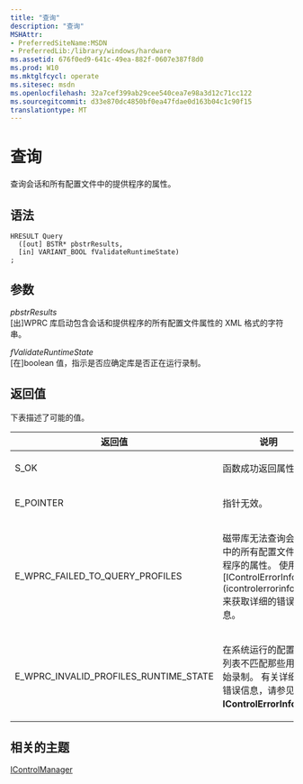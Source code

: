 ```yaml
---
title: "查询"
description: "查询"
MSHAttr:
- PreferredSiteName:MSDN
- PreferredLib:/library/windows/hardware
ms.assetid: 676f0ed9-641c-49ea-882f-0607e387f8d0
ms.prod: W10
ms.mktglfcycl: operate
ms.sitesec: msdn
ms.openlocfilehash: 32a7cef399ab29cee540cea7e98a3d12c71cc122
ms.sourcegitcommit: d33e870dc4850bf0ea47fdae0d163b04c1c90f15
translationtype: MT
---
```

# <a name="query"></a>查询


查询会话和所有配置文件中的提供程序的属性。

## <a name="syntax"></a>语法


``` syntax
HRESULT Query
  ([out] BSTR* pbstrResults,
  [in] VARIANT_BOOL fValidateRuntimeState)
;
```

## <a name="parameters"></a>参数


<a href="" id="pbstrresults"></a>*pbstrResults*  
\[出\]WPRC 库启动包含会话和提供程序的所有配置文件属性的 XML 格式的字符串。

<a href="" id="fvalidateruntimestate"></a>*fValidateRuntimeState*  
\[在\]boolean 值，指示是否应确定库是否正在运行录制。

## <a name="return-value"></a>返回值


下表描述了可能的值。

<table>
<colgroup>
<col width="50%" />
<col width="50%" />
</colgroup>
<thead>
<tr class="header">
<th>返回值</th>
<th>说明</th>
</tr>
</thead>
<tbody>
<tr class="odd">
<td><p>S_OK</p></td>
<td><p>函数成功返回属性。</p></td>
</tr>
<tr class="even">
<td><p>E_POINTER</p></td>
<td><p>指针无效。</p></td>
</tr>
<tr class="odd">
<td><p>E_WPRC_FAILED_TO_QUERY_PROFILES</p></td>
<td><p>磁带库无法查询会话和中的所有配置文件提供程序的属性。 使用[IControlErrorInfo](icontrolerrorinfo.md)来获取详细的错误信息。</p></td>
</tr>
<tr class="even">
<td><p>E_WPRC_INVALID_PROFILES_RUNTIME_STATE</p></td>
<td><p>在系统运行的配置文件列表不匹配那些用来开始录制。 有关详细的错误信息，请参见<strong>IControlErrorInfo</strong> 。</p></td>
</tr>
</tbody>
</table>

 

## <a name="related-topics"></a>相关的主题


[IControlManager](icontrolmanager.md)

 

 







